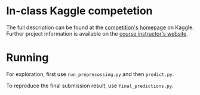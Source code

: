 # In-class Kaggle competetion

The full description can be found at the [competition's homepage](https://inclass.kaggle.com/c/coms4771-spring-2016) on Kaggle. Further project information is available on the [course instructor's website](http://www.satyenkale.com/coms4771/project.html).

# Running
For exploration, first use ```run_preprecossing.py``` and then ```predict.py```.

To reproduce the final submission result, use ```final_predictions.py```.

